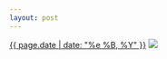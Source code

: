 ```yaml
---
layout: post
---
```


<p>
  <time><a href="/159">{{ page.date | date: "%e %B, %Y" }}</a></time>
  <a href="/159"><img src="{{ site.assets_url }}/159-640.jpg" srcset="{{ site.assets_url }}/159-1280.jpg 1280w, {{ site.assets_url }}/159-960.jpg 960w, {{ site.assets_url }}/159-640.jpg 640w, {{ site.assets_url }}/159-320.jpg 320w" sizes="(min-width: 700px) 50vw, calc(100vw - 2rem)" /></a>
</p>
